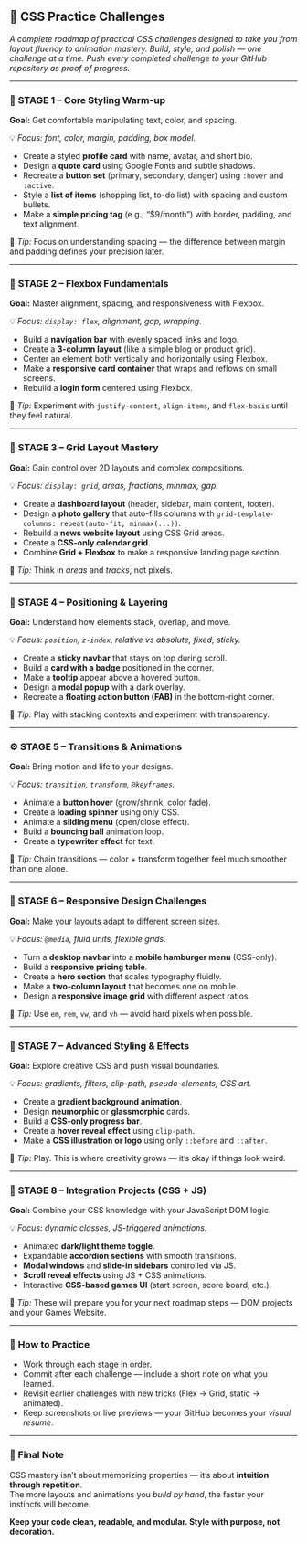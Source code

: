 ## 🎨 CSS Practice Challenges  
*A complete roadmap of practical CSS challenges designed to take you from layout fluency to animation mastery. Build, style, and polish — one challenge at a time. Push every completed challenge to your GitHub repository as proof of progress.*  

---

### 🌱 **STAGE 1 – Core Styling Warm-up**  
**Goal:** Get comfortable manipulating text, color, and spacing.  

💡 *Focus: font, color, margin, padding, box model.*  

- Create a styled **profile card** with name, avatar, and short bio.  
- Design a **quote card** using Google Fonts and subtle shadows.  
- Recreate a **button set** (primary, secondary, danger) using `:hover` and `:active`.  
- Style a **list of items** (shopping list, to-do list) with spacing and custom bullets.  
- Make a **simple pricing tag** (e.g., “$9/month”) with border, padding, and text alignment.  

🧭 *Tip:* Focus on understanding spacing — the difference between margin and padding defines your precision later.  

---

### 🧩 **STAGE 2 – Flexbox Fundamentals**  
**Goal:** Master alignment, spacing, and responsiveness with Flexbox.  

💡 *Focus: `display: flex`, alignment, gap, wrapping.*  

- Build a **navigation bar** with evenly spaced links and logo.  
- Create a **3-column layout** (like a simple blog or product grid).  
- Center an element both vertically and horizontally using Flexbox.  
- Make a **responsive card container** that wraps and reflows on small screens.  
- Rebuild a **login form** centered using Flexbox.  

🧭 *Tip:* Experiment with `justify-content`, `align-items`, and `flex-basis` until they feel natural.  

---

### 🧱 **STAGE 3 – Grid Layout Mastery**  
**Goal:** Gain control over 2D layouts and complex compositions.  

💡 *Focus: `display: grid`, areas, fractions, minmax, gap.*  

- Create a **dashboard layout** (header, sidebar, main content, footer).  
- Design a **photo gallery** that auto-fills columns with `grid-template-columns: repeat(auto-fit, minmax(...))`.  
- Rebuild a **news website layout** using CSS Grid areas.  
- Create a **CSS-only calendar grid**.  
- Combine **Grid + Flexbox** to make a responsive landing page section.  

🧭 *Tip:* Think in *areas* and *tracks*, not pixels.  

---

### 🌈 **STAGE 4 – Positioning & Layering**  
**Goal:** Understand how elements stack, overlap, and move.  

💡 *Focus: `position`, `z-index`, relative vs absolute, fixed, sticky.*  

- Create a **sticky navbar** that stays on top during scroll.  
- Build a **card with a badge** positioned in the corner.  
- Make a **tooltip** appear above a hovered button.  
- Design a **modal popup** with a dark overlay.  
- Recreate a **floating action button (FAB)** in the bottom-right corner.  

🧭 *Tip:* Play with stacking contexts and experiment with transparency.  

---

### ⚙️ **STAGE 5 – Transitions & Animations**  
**Goal:** Bring motion and life to your designs.  

💡 *Focus: `transition`, `transform`, `@keyframes`.*  

- Animate a **button hover** (grow/shrink, color fade).  
- Create a **loading spinner** using only CSS.  
- Animate a **sliding menu** (open/close effect).  
- Build a **bouncing ball** animation loop.  
- Create a **typewriter effect** for text.  

🧭 *Tip:* Chain transitions — color + transform together feel much smoother than one alone.  

---

### 🧭 **STAGE 6 – Responsive Design Challenges**  
**Goal:** Make your layouts adapt to different screen sizes.  

💡 *Focus: `@media`, fluid units, flexible grids.*  

- Turn a **desktop navbar** into a **mobile hamburger menu** (CSS-only).  
- Build a **responsive pricing table**.  
- Create a **hero section** that scales typography fluidly.  
- Make a **two-column layout** that becomes one on mobile.  
- Design a **responsive image grid** with different aspect ratios.  

🧭 *Tip:* Use `em`, `rem`, `vw`, and `vh` — avoid hard pixels when possible.  

---

### 🎨 **STAGE 7 – Advanced Styling & Effects**  
**Goal:** Explore creative CSS and push visual boundaries.  

💡 *Focus: gradients, filters, clip-path, pseudo-elements, CSS art.*  

- Create a **gradient background animation**.  
- Design **neumorphic** or **glassmorphic** cards.  
- Build a **CSS-only progress bar**.  
- Create a **hover reveal effect** using `clip-path`.  
- Make a **CSS illustration or logo** using only `::before` and `::after`.  

🧭 *Tip:* Play. This is where creativity grows — it’s okay if things look weird.  

---

### 🧰 **STAGE 8 – Integration Projects (CSS + JS)**  
**Goal:** Combine your CSS knowledge with your JavaScript DOM logic.  

💡 *Focus: dynamic classes, JS-triggered animations.*  

- Animated **dark/light theme toggle**.  
- Expandable **accordion sections** with smooth transitions.  
- **Modal windows** and **slide-in sidebars** controlled via JS.  
- **Scroll reveal effects** using JS + CSS animations.  
- Interactive **CSS-based games UI** (start screen, score board, etc.).  

🧭 *Tip:* These will prepare you for your next roadmap steps — DOM projects and your Games Website.  

---

### 🚀 **How to Practice**
- Work through each stage in order.  
- Commit after each challenge — include a short note on what you learned.  
- Revisit earlier challenges with new tricks (Flex → Grid, static → animated).  
- Keep screenshots or live previews — your GitHub becomes your *visual resume*.  

---

### 💬 Final Note
CSS mastery isn’t about memorizing properties — it’s about **intuition through repetition**.  
The more layouts and animations you *build by hand*, the faster your instincts will become.  

**Keep your code clean, readable, and modular. Style with purpose, not decoration.**  
